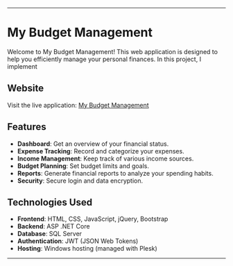 
---
# My Budget Management

Welcome to My Budget Management! This web application is designed to help you efficiently manage your personal finances.
In this project, I implement 

## Website
Visit the live application: [My Budget Management](https://mybudgetmanagement.nguyenvanlinh.io.vn/)

## Features
- **Dashboard**: Get an overview of your financial status.
- **Expense Tracking**: Record and categorize your expenses.
- **Income Management**: Keep track of various income sources.
- **Budget Planning**: Set budget limits and goals.
- **Reports**: Generate financial reports to analyze your spending habits.
- **Security**: Secure login and data encryption.

## Technologies Used
- **Frontend**: HTML, CSS, JavaScript, jQuery, Bootstrap
- **Backend**: ASP .NET Core
- **Database**: SQL Server
- **Authentication**: JWT (JSON Web Tokens)
- **Hosting**: Windows hosting (managed with Plesk)

---
